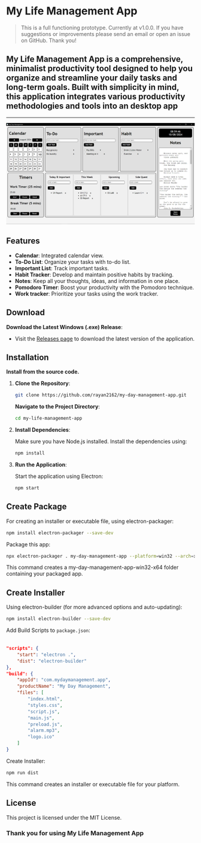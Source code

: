 # My Life Management App

> This is a full functioning prototype. Currently at v1.0.0. If you have suggestions or improvements please send an email or open an issue on GitHub. Thank you!

## My Life Management App is a comprehensive, minimalist productivity tool designed to help you organize and streamline your daily tasks and long-term goals. Built with simplicity in mind, this application integrates various productivity methodologies and tools into an desktop app

---

![Alt text](page.png "Title")

## Features

- **Calendar**: Integrated calendar view.
- **To-Do List**: Organize your tasks with to-do list.
- **Important List**: Track important tasks.
- **Habit Tracker**: Develop and maintain positive habits by tracking.
- **Notes**: Keep all your thoughts, ideas, and information in one place.
- **Pomodoro Timer**: Boost your productivity with the Pomodoro technique.
- **Work tracker**: Prioritize your tasks using the work tracker.

## Download

**Download the Latest Windows (.exe) Release**:

- Visit the [Releases page](https://github.com/rayan2162/my-day-management-app/releases/tag/v_1.0.0) to download the latest version of the application.

## Installation

**Install from the source code.**

1. **Clone the Repository**:

    ```bash
    git clone https://github.com/rayan2162/my-day-management-app.git
    ```

    **Navigate to the Project Directory**:

    ```bash
    cd my-life-management-app
    ```

2. **Install Dependencies**:

    Make sure you have Node.js installed. Install the dependencies using:

    ```bash
    npm install
    ```

3. **Run the Application**:

    Start the application using Electron:

    ```bash
    npm start
    ```

## Create Package

For creating an installer or executable file, using electron-packager:

```bash
npm install electron-packager --save-dev
```

Package this app:

```bash
npx electron-packager . my-day-management-app --platform=win32 --arch=x64
```

This command creates a my-day-management-app-win32-x64 folder containing your packaged app.

## Create Installer

Using electron-builder (for more advanced options and auto-updating):

```bash
npm install electron-builder --save-dev
```

Add Build Scripts to `package.json`:

```json

"scripts": {
    "start": "electron .",
    "dist": "electron-builder"
},
"build": {
    "appId": "com.mydaymanagement.app",
    "productName": "My Day Management",
    "files": [
        "index.html",
        "styles.css",
        "script.js",
        "main.js",
        "preload.js",
        "alarm.mp3",
        "logo.ico"
    ]
}
```

Create Installer:

```bash
npm run dist
```

This command creates an installer or executable file for your platform.

## License

This project is licensed under the MIT License.

### Thank you for using My Life Management App
